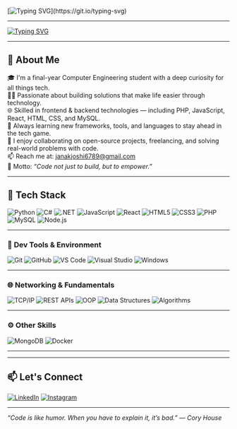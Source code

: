 [![Typing SVG](https://readme-typing-svg.demolab.com?font=Fira+Code&weight=800&size=28&pause=700&color=F72585&background=00000000&center=true&vCenter=true&width=700&lines=🔥+Hey+there+👋+I'm+Janak+Joshi!)](https://git.io/typing-svg)

---

[![Typing SVG](https://readme-typing-svg.demolab.com?font=Fira+Code&weight=600&pause=800&color=00ADB5&center=true&vCenter=true&width=600&lines=Tech+Enthusiast+%F0%9F%94%8E;Always+Learning+New+Things!+%F0%9F%93%9A;Breaking+Code+%26+Building+Ideas+%F0%9F%92%BB;Chai+%2B+Code+%3D+Productivity+%E2%98%95;Exploring+AI+%2B+Tech)](https://git.io/typing-svg)

---

## 🚀 About Me

🎓 I'm a final-year Computer Engineering student with a deep curiosity for all things tech.  
👨‍💻 Passionate about building solutions that make life easier through technology.  
🌐 Skilled in frontend & backend technologies — including PHP, JavaScript, React, HTML, CSS, and MySQL.  
🧠 Always learning new frameworks, tools, and languages to stay ahead in the tech game.  
🤝 I enjoy collaborating on open-source projects, freelancing, and solving real-world problems with code.  
📫 Reach me at: [janakjoshi6789@gmail.com](mailto:janakjoshi6789@gmail.com)  
🎯 Motto: *“Code not just to build, but to empower.”*

---

## 🔧 Tech Stack

![Python](https://img.shields.io/badge/-Python-333?&logo=python)
![C#](https://img.shields.io/badge/-C%23-333?&logo=c-sharp)
![.NET](https://img.shields.io/badge/-.NET-333?&logo=dotnet)
![JavaScript](https://img.shields.io/badge/-JavaScript-333?&logo=javascript)
![React](https://img.shields.io/badge/-React-333?&logo=react)
![HTML5](https://img.shields.io/badge/-HTML5-333?&logo=html5)
![CSS3](https://img.shields.io/badge/-CSS3-333?&logo=css3)
![PHP](https://img.shields.io/badge/-PHP-333?&logo=php)
![MySQL](https://img.shields.io/badge/-MySQL-333?&logo=mysql)
![Node.js](https://img.shields.io/badge/-Node.js-333?&logo=node.js)

---

### 🔧 **Dev Tools & Environment**

![Git](https://img.shields.io/badge/-Git-333?&logo=git)
![GitHub](https://img.shields.io/badge/-GitHub-333?&logo=github)
![VS Code](https://img.shields.io/badge/-VS%20Code-333?&logo=visual-studio-code)
![Visual Studio](https://img.shields.io/badge/-Visual%20Studio-333?&logo=visual-studio)
![Windows](https://img.shields.io/badge/-Windows-333?&logo=windows)

---

### 🌐 **Networking & Fundamentals**

![TCP/IP](https://img.shields.io/badge/-TCP%2FIP-333?&logo=ethernet)
![REST APIs](https://img.shields.io/badge/-REST%20API-333?&logo=api)
![OOP](https://img.shields.io/badge/-OOP-333?&logo=cplusplus)
![Data Structures](https://img.shields.io/badge/-Data%20Structures-333?&logo=stack-overflow)
![Algorithms](https://img.shields.io/badge/-Algorithms-333?&logo=codeforces)

---

### ⚙️ **Other Skills**

![MongoDB](https://img.shields.io/badge/-MongoDB-333?&logo=mongodb)
![Docker](https://img.shields.io/badge/-Docker-333?&logo=docker)

---



---

## 📫 Let's Connect

[![LinkedIn](https://img.shields.io/badge/-LinkedIn-0077B5?logo=linkedin&style=flat)](https://www.linkedin.com/in/janak-joshi-088667287/)
[![Instagram](https://img.shields.io/badge/-Instagram-E4405F?logo=instagram&style=flat)](https://www.instagram.com/janakjoshi6789/)

---

*“Code is like humor. When you have to explain it, it’s bad.” — Cory House*
